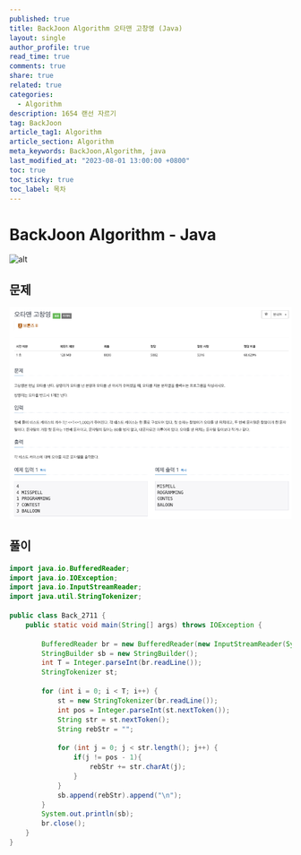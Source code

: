 ```yaml
---
published: true
title: BackJoon Algorithm 오타맨 고창영 (Java)
layout: single
author_profile: true
read_time: true
comments: true
share: true
related: true
categories:
  - Algorithm
description: 1654 랜선 자르기
tag: BackJoon
article_tag1: Algorithm
article_section: Algorithm
meta_keywords: BackJoon,Algorithm, java
last_modified_at: "2023-08-01 13:00:00 +0800"
toc: true
toc_sticky: true
toc_label: 목차
---
```


# BackJoon Algorithm - Java

![alt](https://d2gd6pc034wcta.cloudfront.net/images/logo@2x.png)

## 문제

![alt](/assets/images/post/Algorithm/2711.png)

## 풀이

```java
import java.io.BufferedReader;
import java.io.IOException;
import java.io.InputStreamReader;
import java.util.StringTokenizer;

public class Back_2711 {
    public static void main(String[] args) throws IOException {

        BufferedReader br = new BufferedReader(new InputStreamReader(System.in));
        StringBuilder sb = new StringBuilder();
        int T = Integer.parseInt(br.readLine());
        StringTokenizer st;

        for (int i = 0; i < T; i++) {
            st = new StringTokenizer(br.readLine());
            int pos = Integer.parseInt(st.nextToken());
            String str = st.nextToken();
            String rebStr = "";

            for (int j = 0; j < str.length(); j++) {
                if(j != pos - 1){
                    rebStr += str.charAt(j);
                }
            }
            sb.append(rebStr).append("\n");
        }
        System.out.println(sb);
        br.close();
    }
}




```
